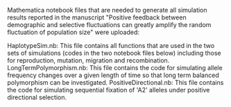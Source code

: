 Mathematica notebook files that are needed to generate all simulation results reported in the manuscript  "Positive feedback between demographic and selective fluctuations can greatly amplify the random fluctuation of population size" were uploaded:

HaplotypeSim.nb: This file contains all functions that are used in the two sets of simulations (codes in the two notebook files below) including those for reproduction, mutation, migration and recombination.
LongTermPolymorphism.nb: This file contains the code for simulating allele frequency changes over a given length of time so that long term balanced polymorphism can be investigated.
PositiveDirectional.nb: This file contains the code for simulating sequential fixation of 'A2' alleles under positive directional selection.
